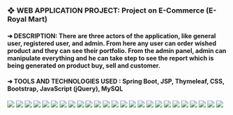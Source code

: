 
 <h3> ❖ WEB APPLICATION PROJECT: Project on E-Commerce (E-Royal Mart)</h3>
 
<h4> ➜ DESCRIPTION: There are three actors of the application, like general user, registered user, and admin. From here any user can order wished product and they can see their portfolio. From the admin panel, admin can manipulate everything and he can take step to see the report which is being generated on product buy, sell and customer. </h4>

 <h4> ➜ TOOLS AND TECHNOLOGIES USED : Spring Boot, JSP, Thymeleaf, CSS, Bootstrap, JavaScript (jQuery), MySQL </h4>


<img src="https://github.com/iambashir/E-Commerce-E-Royal-Mart/blob/main/Screenshot/01_General_user_home.png" >

<img src="https://github.com/iambashir/E-Commerce-E-Royal-Mart/blob/main/Screenshot/02_Gallery.png" width="" height="">

<img src="https://github.com/iambashir/E-Commerce-E-Royal-Mart/blob/main/Screenshot/03_About_Us.png"  width="" height="">

<img src="https://github.com/iambashir/E-Commerce-E-Royal-Mart/blob/main/Screenshot/04_Contact_Us.png"  width="" height="">

<img src="https://github.com/iambashir/E-Commerce-E-Royal-Mart/blob/main/Screenshot/05_Our_Services.png"  width="" height="">

<img src="https://github.com/iambashir/E-Commerce-E-Royal-Mart/blob/main/Screenshot/06_Location.png"  width="" height="">

<img src="https://github.com/iambashir/E-Commerce-E-Royal-Mart/blob/main/Screenshot/07_My_Orders.png"  width="" height="">

<img src="https://github.com/iambashir/E-Commerce-E-Royal-Mart/blob/main/Screenshot/07_My_Orders.png"  width="" height="">

<img src="https://github.com/iambashir/E-Commerce-E-Royal-Mart/blob/main/Screenshot/08_Invoice.JPG"  width="" height="">

<img src="https://github.com/iambashir/E-Commerce-E-Royal-Mart/blob/main/Screenshot/09_Admin_Dashboard.png" width="" height="">

<img src="https://github.com/iambashir/E-Commerce-E-Royal-Mart/blob/main/Screenshot/10_Report_Summery.png" width="" height="">

<img src="https://github.com/iambashir/E-Commerce-E-Royal-Mart/blob/main/Screenshot/11_Add_Products.png" width="" height="">

<img src="https://github.com/iambashir/E-Commerce-E-Royal-Mart/blob/main/Screenshot/12_All_Entry.png" width="" height="">

<img src="https://github.com/iambashir/E-Commerce-E-Royal-Mart/blob/main/Screenshot/14_Customer_Messeges.png" width="" height="">

<img src="https://github.com/iambashir/E-Commerce-E-Royal-Mart/blob/main/Screenshot/15_All_Orders.png" width="" height="">

<img src="https://github.com/iambashir/E-Commerce-E-Royal-Mart/blob/main/Screenshot/16_Change_Passwords.png" width="" height="">

<img src="https://github.com/iambashir/E-Commerce-E-Royal-Mart/blob/main/Screenshot/17_Customer_Orders.png" width="" height="">

<img src="https://github.com/iambashir/E-Commerce-E-Royal-Mart/blob/main/Screenshot/18_Delevered_Orderes.png" width="" height="">

<img src="https://github.com/iambashir/E-Commerce-E-Royal-Mart/blob/main/Screenshot/19_My_Account_Details.png" width="" height="">

<img src="https://github.com/iambashir/E-Commerce-E-Royal-Mart/blob/main/Screenshot/20My_Order.png" width="" height="">

<img src="https://github.com/iambashir/E-Commerce-E-Royal-Mart/blob/main/Screenshot/21_Pending_Orders.png" width="" height="">

<img src="https://github.com/iambashir/E-Commerce-E-Royal-Mart/blob/main/Screenshot/22_Pending_Orders2.png" width="" height="">

<img src="https://github.com/iambashir/E-Commerce-E-Royal-Mart/blob/main/Screenshot/23_Product_Details.png" width="" height="">

<img src="https://github.com/iambashir/E-Commerce-E-Royal-Mart/blob/main/Screenshot/24_Search.png" width="" height="">

<img src="https://github.com/iambashir/E-Commerce-E-Royal-Mart/blob/main/Screenshot/25_View_All_Products.png" width="" height="">

